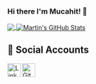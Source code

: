 ### Hi there I'm Mucahit! 👋

<a href="https://github.com/muhammet-mucahit/muhammet-mucahit">
  <img align="center" src="https://github-readme-stats.vercel.app/api/top-langs/?username=muhammet-mucahit&hide=html,css,jupyter notebook,&title_color=ffffff&text_color=c9cacc&icon_color=2bbc8a&bg_color=1d1f21" />
</a>
<a href="https://github.com/muhammet-mucahit/muhammet-mucahit">
  <img align="center" src="https://github-readme-stats.vercel.app/api?username=muhammet-mucahit&show_icons=true&line_height=27&count_private=true&title_color=ffffff&text_color=c9cacc&icon_color=2bbc8a&bg_color=1d1f21" alt="Martin's GitHub Stats" />
</a>

<br/>

## 💬 Social Accounts

<a href="https://www.linkedin.com/in/hemant-j-85518a195/">
  <img align="left" alt="Linkedin" width="30px" src="https://cdn.jsdelivr.net/npm/simple-icons@v3/icons/linkedin.svg" />
</a>

<a href="https://github.com/muhammet-mucahit">
  <img align="left" alt="Github" width="30px" src="https://cdn.jsdelivr.net/npm/simple-icons@v3/icons/github.svg" />
</a>

<br/>
<br/>
